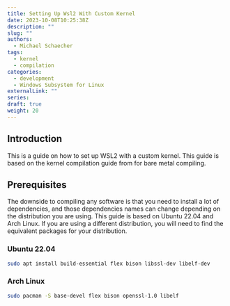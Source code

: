 ```yaml
---
title: Setting Up Wsl2 With Custom Kernel
date: 2023-10-08T10:25:38Z
description: ""
slug: ""
authors:
  - Michael Schaecher
tags:
  - kernel
  - compilation
categories:
  - development
  - Windows Subsystem for Linux
externalLink: ""
series:
draft: true
weight: 20
---
```


## Introduction

This is a guide on how to set up WSL2 with a custom kernel. This guide is based on the kernel compilation guide from for bare metal compiling.

## Prerequisites
The downside to compiling any software is that you need to install a lot of dependencies, and those dependencies names can change depending on the distribution you are using. This guide is based on Ubuntu 22.04 and Arch Linux. If you are using a different distribution, you will need to find the equivalent packages for your distribution.

### Ubuntu 22.04
```bash
sudo apt install build-essential flex bison libssl-dev libelf-dev
```

### Arch Linux
```bash
sudo pacman -S base-devel flex bison openssl-1.0 libelf
```
